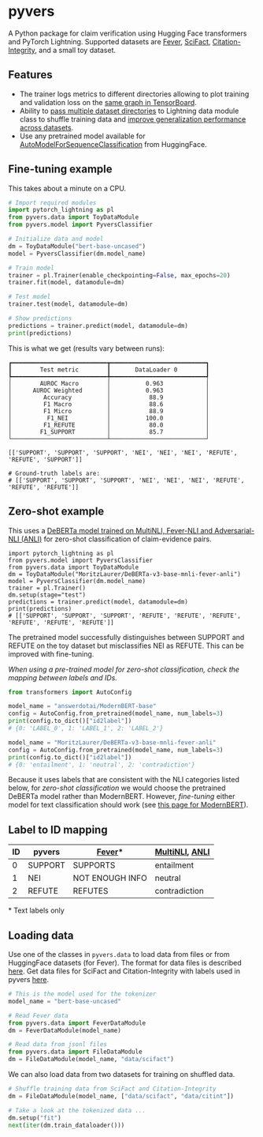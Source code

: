 # pyvers
A Python package for claim verification using Hugging Face transformers and PyTorch Lightning.
Supported datasets are [Fever](https://huggingface.co/datasets/fever/fever), [SciFact](https://github.com/allenai/scifact), [Citation-Integrity](https://github.com/ScienceNLP-Lab/Citation-Integrity/), and a small toy dataset.

## Features

- The trainer logs metrics to different directories allowing to plot training and validation loss on the [same graph in TensorBoard](https://jedick.github.io/blog/experimenting-with-transformer-models-for-citation-verification/#the-paradox-of-rising-loss-and-improving-accuracy).
- Ability to [pass multiple dataset directories](https://github.com/jedick/pyvers/blob/main/scripts/shuffle_datasets.py) to Lightning data module class to shuffle training data and [improve generalization performance across datasets](https://jedick.github.io/blog/experimenting-with-transformer-models-for-citation-verification/#cross-dataset-generalization).
- Use any pretrained model available for [AutoModelForSequenceClassification](https://huggingface.co/docs/transformers/model_doc/auto#transformers.AutoModelForSequenceClassification) from HuggingFace.

## Fine-tuning example

This takes about a minute on a CPU.

```python
# Import required modules
import pytorch_lightning as pl
from pyvers.data import ToyDataModule
from pyvers.model import PyversClassifier

# Initialize data and model
dm = ToyDataModule("bert-base-uncased")
model = PyversClassifier(dm.model_name)

# Train model
trainer = pl.Trainer(enable_checkpointing=False, max_epochs=20)
trainer.fit(model, datamodule=dm)

# Test model
trainer.test(model, datamodule=dm)

# Show predictions
predictions = trainer.predict(model, datamodule=dm)
print(predictions)
```

This is what we get (results vary between runs):

```
┏━━━━━━━━━━━━━━━━━━━━━━━━━━━┳━━━━━━━━━━━━━━━━━━━━━━━━━━━┓
┃        Test metric        ┃       DataLoader 0        ┃
┡━━━━━━━━━━━━━━━━━━━━━━━━━━━╇━━━━━━━━━━━━━━━━━━━━━━━━━━━┩
│        AUROC Macro        │          0.963            │
│      AUROC Weighted       │          0.963            │
│         Accuracy          │           88.9            │
│         F1 Macro          │           88.6            │
│         F1 Micro          │           88.9            │
│          F1_NEI           │          100.0            │
│         F1_REFUTE         │           80.0            │
│        F1_SUPPORT         │           85.7            │
└───────────────────────────┴───────────────────────────┘

[['SUPPORT', 'SUPPORT', 'SUPPORT', 'NEI', 'NEI', 'NEI', 'REFUTE', 'REFUTE', 'SUPPORT']]

# Ground-truth labels are:
# [['SUPPORT', 'SUPPORT', 'SUPPORT', 'NEI', 'NEI', 'NEI', 'REFUTE', 'REFUTE', 'REFUTE']]
```

## Zero-shot example

This uses a [DeBERTa model trained on MultiNLI, Fever-NLI and Adversarial-NLI (ANLI)](https://huggingface.co/MoritzLaurer/DeBERTa-v3-base-mnli-fever-anli) for zero-shot classification of claim-evidence pairs.

```
import pytorch_lightning as pl
from pyvers.model import PyversClassifier
from pyvers.data import ToyDataModule
dm = ToyDataModule("MoritzLaurer/DeBERTa-v3-base-mnli-fever-anli")
model = PyversClassifier(dm.model_name)
trainer = pl.Trainer()
dm.setup(stage="test")
predictions = trainer.predict(model, datamodule=dm)
print(predictions)
# [['SUPPORT', 'SUPPORT', 'SUPPORT', 'REFUTE', 'REFUTE', 'REFUTE', 'REFUTE', 'REFUTE', 'REFUTE']]
```

The pretrained model successfully distinguishes between SUPPORT and REFUTE on the toy dataset but misclassifies NEI as REFUTE.
This can be improved with fine-tuning.


*When using a pre-trained model for zero-shot classification, check the mapping between labels and IDs.*

```python
from transformers import AutoConfig

model_name = "answerdotai/ModernBERT-base"
config = AutoConfig.from_pretrained(model_name, num_labels=3)
print(config.to_dict()["id2label"])
# {0: 'LABEL_0', 1: 'LABEL_1', 2: 'LABEL_2'}

model_name = "MoritzLaurer/DeBERTa-v3-base-mnli-fever-anli"
config = AutoConfig.from_pretrained(model_name, num_labels=3)
print(config.to_dict()["id2label"])
# {0: 'entailment', 1: 'neutral', 2: 'contradiction'}
```

Because it uses labels that are consistent with the NLI categories listed below, for *zero-shot classification* we would choose the pretrained DeBERTa model rather than ModernBERT.
However, *fine-tuning* either model for text classification should work (see [this page for ModernBERT](https://github.com/philschmid/deep-learning-pytorch-huggingface/blob/main/training/fine-tune-modern-bert-in-2025.ipynb)).

## Label to ID mapping

| ID | pyvers  | [Fever](https://huggingface.co/datasets/fever/fever)* | [MultiNLI](https://huggingface.co/datasets/nyu-mll/multi_nli), [ANLI](https://huggingface.co/datasets/facebook/anli) |
| - | - | - | - |
| 0  | SUPPORT | SUPPORTS        | entailment |
| 1  | NEI     | NOT ENOUGH INFO | neutral |
| 2  | REFUTE  | REFUTES         | contradiction |

\* Text labels only

## Loading data

Use one of the classes in `pyvers.data` to load data from files or from HuggingFace datasets (for Fever).
The format for data files is described [here](https://github.com/dwadden/multivers/blob/main/doc/data.md).
Get data files for SciFact and Citation-Integrity with labels used in pyvers [here](https://github.com/jedick/RefSup/tree/main/data).

```python
# This is the model used for the tokenizer
model_name = "bert-base-uncased"

# Read Fever data
from pyvers.data import FeverDataModule
dm = FeverDataModule(model_name)

# Read data from jsonl files
from pyvers.data import FileDataModule
dm = FileDataModule(model_name, "data/scifact")
```

We can also load data from two datasets for training on shuffled data.

```python
# Shuffle training data from SciFact and Citation-Integrity
dm = FileDataModule(model_name, ["data/scifact", "data/citint"])

# Take a look at the tokenized data ...
dm.setup("fit")
next(iter(dm.train_dataloader()))
```



